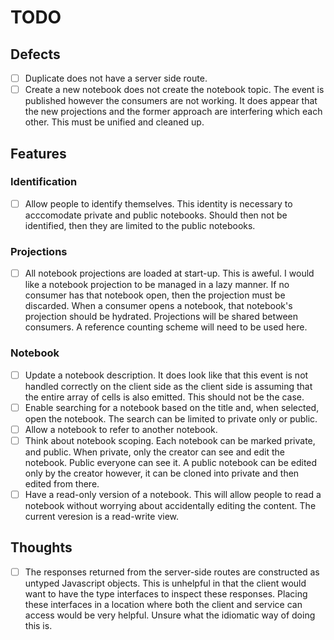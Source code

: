 # TODO

## Defects

- [ ] Duplicate does not have a server side route.
- [ ] Create a new notebook does not create the notebook topic. The event is published however the consumers are not working. It does appear that the new projections and the former approach are interfering which each other. This must be unified and cleaned up.

## Features

### Identification

- [ ] Allow people to identify themselves. This identity is necessary to acccomodate private and public notebooks. Should then not be identified, then they are limited to the public notebooks.

### Projections

- [ ] All notebook projections are loaded at start-up. This is aweful. I would like a notebook projection to be managed in a lazy manner. If no consumer has that notebook open, then the projection must be discarded. When a consumer opens a notebook, that notebook's projection should be hydrated. Projections will be shared between consumers. A reference counting scheme will need to be used here.

### Notebook

- [ ] Update a notebook description. It does look like that this event is not handled correctly on the client side as the client side is assuming that the entire array of cells is also emitted. This should not be the case.
- [ ] Enable searching for a notebook based on the title and, when selected, open the notebook. The search can be limited to private only or public.
- [ ] Allow a notebook to refer to another notebook.
- [ ] Think about notebook scoping. Each notebook can be marked private, and public. When private, only the creator can see and edit the notebook. Public everyone can see it. A public notebook can be edited only by the creator however, it can be cloned into private and then edited from there.
- [ ] Have a read-only version of a notebook. This will allow people to read a notebook without worrying about accidentally editing the content. The current veresion is a read-write view.

## Thoughts

- [ ] The responses returned from the server-side routes are constructed as untyped Javascript objects. This is unhelpful in that the client would want to have the type interfaces to inspect these responses. Placing these interfaces in a location where both the client and service can access would be very helpful. Unsure what the idiomatic way of doing this is.
